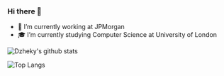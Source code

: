 ### Hi there 👋

- 🏦 I’m currently working at JPMorgan
- 🎓 I’m currently studying Computer Science at University of London

![Dzheky's github stats](https://github-readme-stats.vercel.app/api?username=dzheky&show_icons=true)

![Top Langs](https://github-readme-stats.vercel.app/api/top-langs/?username=anuraghazra&layout=compact)
